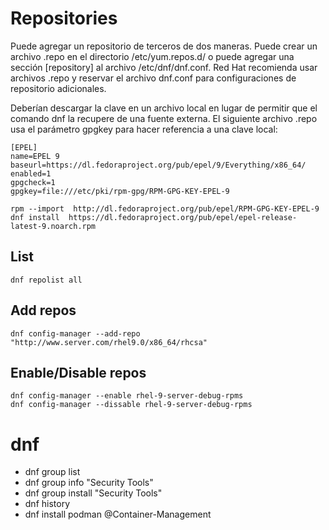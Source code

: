 # Repositories
Puede agregar un repositorio de terceros de dos maneras. Puede crear un archivo .repo en el directorio /﻿etc/yum.repos.d/ o puede agregar una sección [repository] al archivo /﻿etc/﻿dnf/﻿dnf.conf. 
Red Hat recomienda usar archivos .repo y reservar el archivo dnf.conf para configuraciones de repositorio adicionales. 



Deberían descargar la clave en un archivo local en lugar de permitir que el comando dnf la recupere de una fuente externa. 
El siguiente archivo .repo usa el parámetro gpgkey para hacer referencia a una clave local:
````
[EPEL]
name=EPEL 9
baseurl=https://dl.fedoraproject.org/pub/epel/9/Everything/x86_64/
enabled=1
gpgcheck=1
gpgkey=file:///etc/pki/rpm-gpg/RPM-GPG-KEY-EPEL-9
````

```
rpm --import  http://dl.fedoraproject.org/pub/epel/RPM-GPG-KEY-EPEL-9 
dnf install  https://dl.fedoraproject.org/pub/epel/epel-release-latest-9.noarch.rpm
```

## List
```
dnf repolist all
```

## Add repos

```
dnf config-manager --add-repo "http://www.server.com/rhel9.0/x86_64/rhcsa"
```

## Enable/Disable repos

```
dnf config-manager --enable rhel-9-server-debug-rpms
dnf config-manager --dissable rhel-9-server-debug-rpms
```


# dnf

- dnf group list
- dnf group info "Security Tools"
- dnf group install "Security Tools"
- dnf history
- dnf install podman @Container-Management
  
